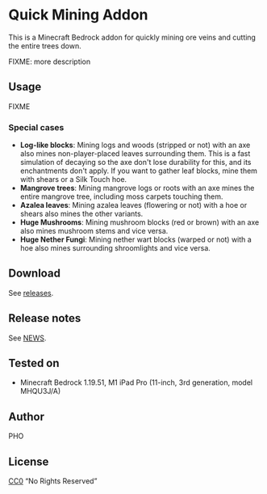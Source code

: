 # Quick Mining Addon

This is a Minecraft Bedrock addon for quickly mining ore veins and cutting
the entire trees down.

FIXME: more description

## Usage

FIXME

### Special cases

* **Log-like blocks**: Mining logs and woods (stripped or not) with an axe
  also mines non-player-placed leaves surrounding them. This is a fast
  simulation of decaying so the axe don't lose durability for this, and its
  enchantments don't apply. If you want to gather leaf blocks, mine them
  with shears or a Silk Touch hoe.
* **Mangrove trees**: Mining mangrove logs or roots with an axe mines the
  entire mangrove tree, including moss carpets touching them.
* **Azalea leaves**: Mining azalea leaves (flowering or not) with a hoe or
  shears also mines the other variants.
* **Huge Mushrooms**: Mining mushroom blocks (red or brown) with an axe
  also mines mushroom stems and vice versa.
* **Huge Nether Fungi**: Mining nether wart blocks (warped or not) with a
  hoe also mines surrounding shroomlights and vice versa.

## Download

See [releases](https://github.com/depressed-pho/chunk-utilities/releases).

## Release notes

See [NEWS](NEWS.md).

## Tested on

* Minecraft Bedrock 1.19.51, M1 iPad Pro (11-inch, 3rd generation, model MHQU3J/A)

## Author

PHO

## License

[CC0](https://creativecommons.org/share-your-work/public-domain/cc0/)
“No Rights Reserved”
